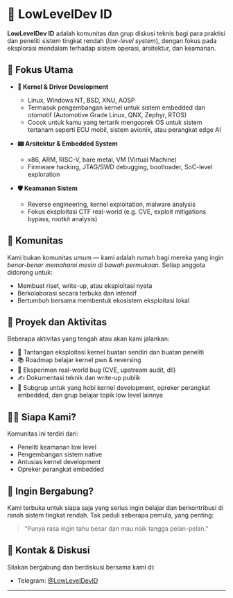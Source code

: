 # 📌 LowLevelDev ID

**LowLevelDev ID** adalah komunitas dan grup diskusi teknis bagi para praktisi dan peneliti sistem tingkat rendah (*low-level system*), dengan fokus pada eksplorasi mendalam terhadap sistem operasi, arsitektur, dan keamanan.

## 🎯 Fokus Utama

- **🧠 Kernel & Driver Development**
  - Linux, Windows NT, BSD, XNU, AOSP
  - Termasuk pengembangan kernel untuk sistem embedded dan otomotif (Automotive Grade Linux, QNX, Zephyr, RTOS)
  - Cocok untuk kamu yang tertarik mengoprek OS untuk sistem tertanam seperti ECU mobil, sistem avionik, atau perangkat edge AI

- **📟 Arsitektur & Embedded System**
  - x86, ARM, RISC-V, bare metal, VM (Virtual Machine)
  - Firmware hacking, JTAG/SWD debugging, bootloader, SoC-level exploration

- **🛡️ Keamanan Sistem**
  - Reverse engineering, kernel exploitation, malware analysis
  - Fokus eksploitasi CTF real-world (e.g. CVE, exploit mitigations bypass, rootkit analysis)

## 💬 Komunitas

Kami bukan komunitas umum — kami adalah rumah bagi mereka yang ingin *benar-benar memahami mesin di bawah permukaan*. Setiap anggota didorong untuk:

- Membuat riset, write-up, atau eksploitasi nyata
- Berkolaborasi secara terbuka dan intensif
- Bertumbuh bersama membentuk ekosistem eksploitasi lokal

## 🚧 Proyek dan Aktivitas

Beberapa aktivitas yang tengah atau akan kami jalankan:

- 🔧 Tantangan eksploitasi kernel buatan sendiri dan buatan peneliti
- 📚 Roadmap belajar kernel pwn & reversing
- 🧪 Eksperimen real-world bug (CVE, upstream audit, dll)
- ✍️ Dokumentasi teknik dan write-up publik
- 🧩 Subgrup untuk yang hobi kernel development, opreker perangkat embedded, dan grup belajar topik low level lainnya

## 🧑‍💻 Siapa Kami?

Komunitas ini terdiri dari:
- Peneliti keamanan low level
- Pengembangan sistem native 
- Antusias kernel development 
- Opreker perangkat embedded


## 🌱 Ingin Bergabung?

Kami terbuka untuk siapa saja yang serius ingin belajar dan berkontribusi di ranah sistem tingkat rendah. Tak peduli seberapa pemula, yang penting:
> "Punya rasa ingin tahu besar dan mau naik tangga pelan-pelan."

## 💬 Kontak & Diskusi

Silakan bergabung dan berdiskusi bersama kami di:

- Telegram: [@LowLevelDevID](https://t.me/LowLevelDevID)

---

